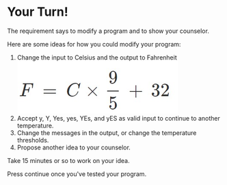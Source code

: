 # Your Turn!

The requirement says to modify a program and to show your counselor.

Here are some ideas for how you could modify your program:
1. Change the input to Celsius and the output to Fahrenheit  ![Celsius to Fahrenheit](./assets/ctof_formula.jpg)
2. Accept y, Y, Yes, yes, YEs, and yES as valid input to continue to another temperature.
3. Change the messages in the output, or change the temperature thresholds.
4. Propose another idea to your counselor.

Take 15 minutes or so to work on your idea.

Press continue once you've tested your program.
